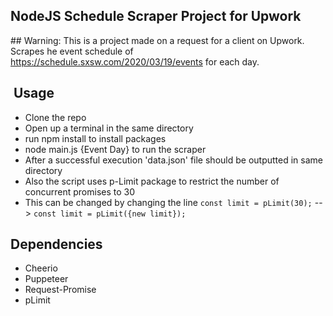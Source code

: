 ## NodeJS Schedule Scraper Project for Upwork

## Warning: This is a project made on a request for a client on Upwork. Scrapes he event schedule of https://schedule.sxsw.com/2020/03/19/events for each day.

##  Usage

- Clone the repo
- Open up a terminal in the same directory
- run npm install to install packages
- node main.js {Event Day} to run the scraper 
- After a successful execution 'data.json' file should be outputted in same directory
- Also the script uses p-Limit package to restrict the number of concurrent promises to 30
- This can be changed by changing the line
 `const limit = pLimit(30);` -- > `const limit = pLimit({new limit});`

## Dependencies

- Cheerio
- Puppeteer
- Request-Promise
- pLimit


